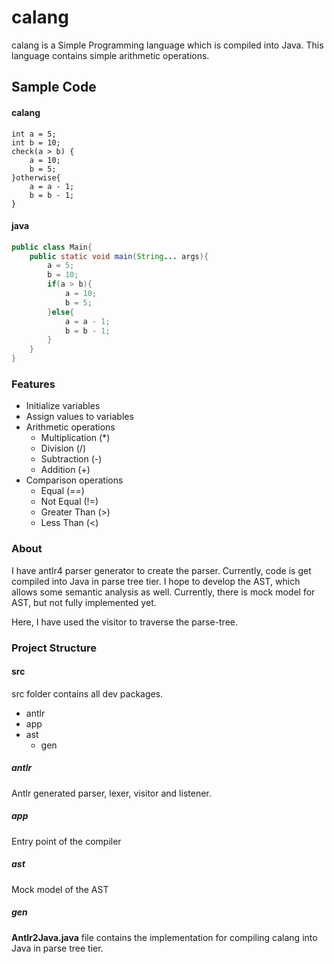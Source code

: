 # calang
calang is a Simple Programming language which is compiled into Java.
This language contains simple arithmetic operations.

## Sample Code

#### calang
```
int a = 5;
int b = 10;
check(a > b) {
    a = 10;
    b = 5;
}otherwise{
    a = a - 1;
    b = b - 1;
}
```

#### java
```java
public class Main{
	public static void main(String... args){
		a = 5;
		b = 10;
		if(a > b){
			a = 10;
			b = 5;
		}else{
			a = a - 1;
			b = b - 1;
		}
	}
}
```

### Features
* Initialize variables
* Assign values to variables
* Arithmetic operations
    * Multiplication (*)
    * Division (/)
    * Subtraction (-)
    * Addition (+)
* Comparison operations
    * Equal (==)
    * Not Equal (!=)
    * Greater Than (>)
    * Less Than (<)

### About
I have antlr4 parser generator to create the parser. 
Currently, code is get compiled into Java in parse tree tier.
I hope to develop the AST, which allows some semantic analysis as well.
Currently, there is mock model for AST, but not fully implemented yet.

Here, I have used the visitor to traverse the parse-tree.

### Project Structure

#### src
src folder contains all dev packages.
* antlr
* app
* ast
    * gen
    
##### antlr
Antlr generated parser, lexer, visitor and listener.

##### app
Entry point of the compiler

##### ast
Mock model of the AST

##### gen
<b>Antlr2Java.java</b> file contains the implementation for 
compiling calang into Java in parse tree tier.